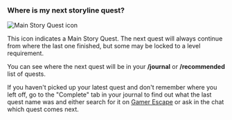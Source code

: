 ### Where is my next storyline quest?

![Main Story Quest icon](http://vignette4.wikia.nocookie.net/ffxiv-new/images/d/d7/MSQuests.png/revision/latest?cb=20130828211302)

This icon indicates a Main Story Quest. The next quest will always continue from where the last one finished, but some may be locked to a level requirement.

You can see where the next quest will be in your **/journal** or **/recommended** list of quests.

If you haven't picked up your latest quest and don't remember where you left off, go to the "Complete" tab in your journal to find out what the last quest name was and either search for it on [Gamer Escape](http://ffxiv.gamerescape.com/wiki/) or ask in the chat which quest comes next.
